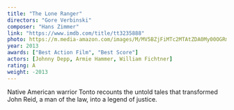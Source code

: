 ```yaml
---
title: "The Lone Ranger"
directors: "Gore Verbinski"
composer: "Hans Zimmer"
link: "https://www.imdb.com/title/tt3235888"
photo: https://m.media-amazon.com/images/M/MV5BZjFiMTc2MTAtZDA0My00OGRmLTk5M2ItNTlmYTUwZmU2YmRiXkEyXkFqcGdeQXVyNTIzOTk5ODM@._V1_UX182_CR0,0,182,268_AL_.jpg
year: 2013
awards: ["Best Action Film", "Best Score"]
actors: [Johnny Depp, Armie Hammer, William Fichtner]
rating: A
weight: -2013
---
```

Native American warrior Tonto recounts the untold tales that transformed John Reid, a man of the law, into a legend of justice. 